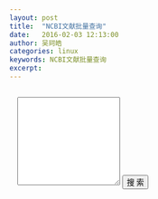 ```yaml
---
layout: post
title:  "NCBI文献批量查询"
date:   2016-02-03 12:13:00
author: 吴珂皓
categories: linux
keywords: NCBI文献批量查询
excerpt: 
---
```

<style>
  .query, .result {
    padding: 1em;
  }
  .result > ul > li {
    list-style-type:none;
    margin-bottom:0.5em;
  }
  .result > ul > li > h5 {
    padding:0;
    margin:0;
  }
  .result > ul > li > h5 > .title {
    font-size: 1em;
  }
  .result > ul > li > span {
    font-size: 0.8em;
    color: #BBB;
  }
  .result > ul > li > .author {
    padding-left:1em;
  }
</style>
<div class = "query">
  <textarea class="form-control" rows="10"></textarea>
  <button type="button" class="btn btn-primary btn-lg btn-block">搜  索</button>
</div>
<div class = "result">
</div>
<script>
var query  = function(keyword){
    var xmlDoc 
    $.ajax({
        url:"http://eutils.ncbi.nlm.nih.gov/entrez/eutils/esearch.fcgi?usehistory=y&db=pubmed&term="+keyword,
        dataType:'xml',
        type:'get',
        success:function( data ){
            xmlDoc = data
        },
        async: false
    })

    var ids = $.trim($(xmlDoc).find('IdList').text()).split("\n")
    console.log(ids)
    var totalItem = $("<ul></ul>")
    for(var i = 0; i < ids.length; i++){
        $.ajax({
            url:"http://eutils.ncbi.nlm.nih.gov/entrez/eutils/esummary.fcgi?db=pubmed&id=" + ids[i],
            dataType:'xml',
            type:'get',
            success:function(data){
                console.log(data)
                var title = $(data).find('[Name="Title"]').text()
                var url = "http://www.ncbi.nlm.nih.gov/pubmed/?term="+$(data).find('[Name="pubmed"]').text()
                var author = $(data).find('[Name="LastAuthor"]').text()
                var journal = $(data).find('[Name="Source"]').text()
                var date = $(data).find('[Name="PubDate"]').text()
                var title = $("<h5></h5>").append($("<a></a>").html(title).attr("href",url)).addClass("title")
                var author = $("<span></span>").html("Last Author: "+author).addClass("author")
                var journal = $("<span></span>").html("[" + journal + "]").addClass("journal")
                var date = $("<span></span>").html("Publish Date: " + date).addClass("pubdate")
                var item = $("<li></li>").append(title).append(author).append(date).append(journal)
                totalItem.append(item)
            },
            async:false
        })
    }
    $(".result").append($("<h4></h4>").html(keyword))
    $(".result").append(totalItem)
}
</script>
